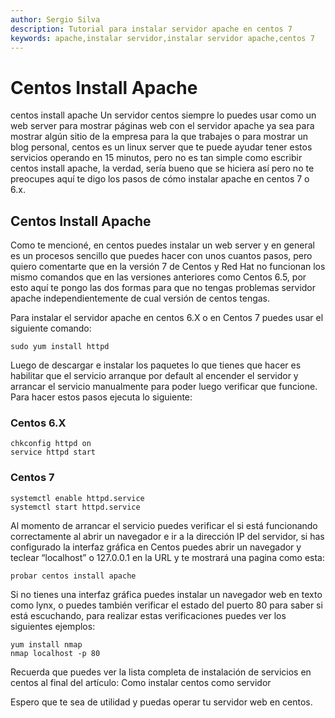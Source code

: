 ```yaml
---
author: Sergio Silva
description: Tutorial para instalar servidor apache en centos 7
keywords: apache,instalar servidor,instalar servidor apache,centos 7
---
```


# Centos Install Apache

centos install apache Un servidor centos siempre lo puedes usar como un web server para mostrar páginas web con el servidor apache ya sea para mostrar algún sitio de la empresa para la que trabajes o para mostrar un blog personal, centos es un linux server que te puede ayudar tener estos servicios operando en 15 minutos, pero no es tan simple como escribir centos install apache, la verdad, sería bueno que se hiciera así pero no te preocupes aquí te digo los pasos de cómo instalar apache en centos 7 o 6.x.

## Centos Install Apache

Como te mencioné, en centos puedes instalar un web server y en general es un procesos sencillo que puedes hacer con unos cuantos pasos, pero quiero comentarte que en la versión 7 de Centos y Red Hat no funcionan los mismo comandos que en las versiones anteriores como Centos 6.5, por esto aquí te pongo las dos formas para que no tengas problemas servidor apache independientemente de cual versión de centos tengas.

Para instalar el servidor apache en centos 6.X o en Centos 7 puedes usar el siguiente comando:
~~~~
sudo yum install httpd
~~~~
Luego de descargar e instalar los paquetes lo que tienes que hacer es habilitar que el servicio arranque por default al encender el servidor y arrancar el servicio manualmente para poder luego verificar que funcione. Para hacer estos pasos ejecuta lo siguiente:

### Centos 6.X
~~~~
chkconfig httpd on
service httpd start
~~~~

### Centos 7
~~~~
systemctl enable httpd.service
systemctl start httpd.service
~~~~

Al momento de arrancar el servicio puedes verificar el si está funcionando correctamente al abrir un navegador e ir a la dirección IP del servidor, si has configurado la interfaz gráfica en Centos puedes abrir un navegador y teclear “localhost” o 127.0.0.1 en la URL y te mostrará una pagina como esta:
~~~~
probar centos install apache
~~~~

Si no tienes una interfaz gráfica puedes instalar un navegador web en texto como lynx, o puedes también verificar el estado del puerto 80 para saber si está escuchando, para realizar estas verificaciones puedes ver los siguientes ejemplos:
~~~~
yum install nmap
nmap localhost -p 80
~~~~

Recuerda que puedes ver la lista completa de instalación de servicios en centos al final del artículo: Como instalar centos como servidor

Espero que te sea de utilidad y puedas operar tu servidor web en centos.
